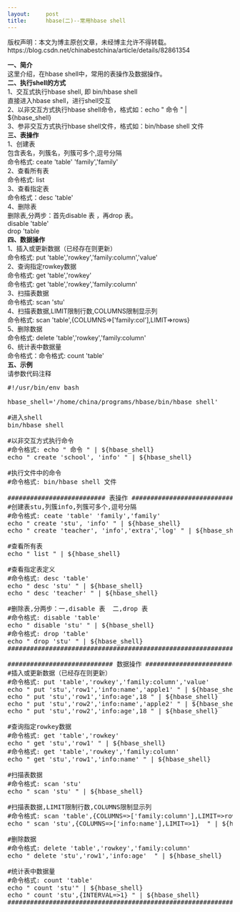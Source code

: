 ```yaml
---
layout:     post
title:      hbase(二)--常用hbase shell
---
```

<div id="article_content" class="article_content clearfix csdn-tracking-statistics" data-pid="blog" data-mod="popu_307" data-dsm="post">
								<div class="article-copyright">
					版权声明：本文为博主原创文章，未经博主允许不得转载。					https://blog.csdn.net/chinabestchina/article/details/82861354				</div>
								            <link rel="stylesheet" href="https://csdnimg.cn/release/phoenix/template/css/ck_htmledit_views-f76675cdea.css">
						<div class="htmledit_views" id="content_views">
                <p><strong>一、简介</strong><br>
这里介绍，在hbase shell中，常用的表操作及数据操作。<br><strong>二、执行shell的方式</strong><br>
1、交互式执行hbase shell, 即 bin/hbase shell<br>
直接进入hbase shell，进行shell交互<br>
2、以非交互方式执行hbase shell命令，格式如：echo " 命令 " | ${hbase_shell}<br>
3、参非交互方式执行hbase shell文件，格式如：bin/hbase shell 文件<br><strong>三、表操作</strong><br>
1、创建表<br>
包含表名，列簇名，列簇可多个,逗号分隔<br>
命令格式: ceate 'table' 'family','family'<br>
2、查看所有表<br>
命令格式: list<br>
3、查看指定表<br>
命令格式：desc 'table'<br>
4、删除表<br>
删除表,分两步：首先disable 表 ，再drop 表。<br>
disable 'table'<br>
drop 'table<br><strong>四、数据操作</strong><br>
1、插入或更新数据（已经存在则更新）<br>
命令格式: put 'table','rowkey','family:column','value'<br>
2、查询指定rowkey数据<br>
命令格式: get 'table','rowkey'<br>
命令格式: get 'table','rowkey','family:column'<br>
3、扫描表数据<br>
命令格式: scan 'stu'<br>
4、扫描表数据,LIMIT限制行数,COLUMNS限制显示列<br>
命令格式: scan 'table',{COLUMNS=&gt;['family:col'],LIMIT=&gt;rows}<br>
5、删除数据<br>
命令格式: delete 'table','rowkey','family:column'<br>
6、统计表中数据量<br>
命令格式：命令格式: count 'table'<br><strong>五、示例</strong><br>
请参数代码注释</p>

<pre>
#!/usr/bin/env bash

hbase_shell='/home/china/programs/hbase/bin/hbase shell'

#进入shell
bin/hbase shell

#以非交互方式执行命令
#命令格式: echo " 命令 " | ${hbase_shell}
echo " create 'school', 'info' " | ${hbase_shell}

#执行文件中的命令
#命令格式: bin/hbase shell 文件

########################## 表操作 #############################
#创建表stu,列簇info,列簇可多个,逗号分隔
#命令格式: ceate 'table' 'family','family'
echo " create 'stu', 'info' " | ${hbase_shell}
echo " create 'teacher', 'info','extra','log' " | ${hbase_shell}

#查看所有表
echo " list " | ${hbase_shell}

#查看指定表定义
#命令格式: desc 'table'
echo " desc 'stu' " | ${hbase_shell}
echo " desc 'teacher' " | ${hbase_shell}

#删除表,分两步：一,disable 表  二,drop 表
#命令格式: disable 'table'
echo " disable 'stu' " | ${hbase_shell}
#命令格式: drop 'table'
echo " drop 'stu' " | ${hbase_shell}
#####################################################################

############################ 数据操作 ################################
#插入或更新数据（已经存在则更新）
#命令格式: put 'table','rowkey','family:column','value'
echo " put 'stu','row1','info:name','apple1' " | ${hbase_shell}
echo " put 'stu','row1','info:age',18 " | ${hbase_shell}
echo " put 'stu','row2','info:name','apple2' " | ${hbase_shell}
echo " put 'stu','row2','info:age',18 " | ${hbase_shell}

#查询指定rowkey数据
#命令格式: get 'table','rowkey'
echo " get 'stu','row1' " | ${hbase_shell}
#命令格式: get 'table','rowkey','family:column'
echo " get 'stu','row1','info:name' " | ${hbase_shell}

#扫描表数据
#命令格式: scan 'stu'
echo " scan 'stu' " | ${hbase_shell}

#扫描表数据,LIMIT限制行数,COLUMNS限制显示列
#命令格式: scan 'table',{COLUMNS=&gt;['family:column'],LIMIT=&gt;rows}
echo " scan 'stu',{COLUMNS=&gt;['info:name'],LIMIT=&gt;1}  " | ${hbase_shell}

#删除数据
#命令格式: delete 'table','rowkey','family:column'
echo " delete 'stu','row1','info:age'  " | ${hbase_shell}

#统计表中数据量
#命令格式: count 'table'
echo " count 'stu'" | ${hbase_shell}
echo " count 'stu',{INTERVAL=&gt;1} " | ${hbase_shell}
#####################################################################


</pre>

<p> </p>

<p> </p>            </div>
                </div>